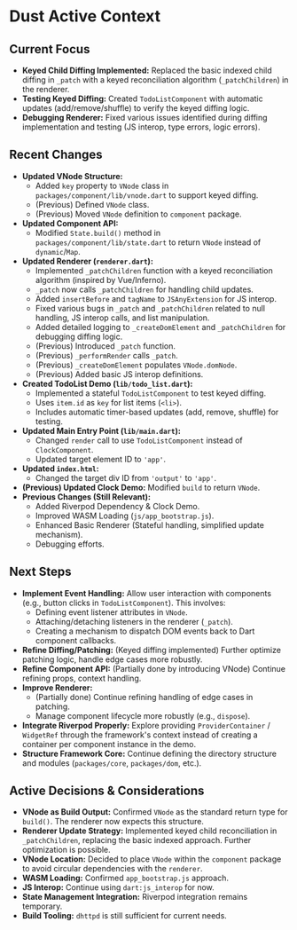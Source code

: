 # Dust Active Context

## Current Focus

- **Keyed Child Diffing Implemented:** Replaced the basic indexed child diffing
  in `_patch` with a keyed reconciliation algorithm (`_patchChildren`) in the
  renderer.
- **Testing Keyed Diffing:** Created `TodoListComponent` with automatic updates
  (add/remove/shuffle) to verify the keyed diffing logic.
- **Debugging Renderer:** Fixed various issues identified during diffing
  implementation and testing (JS interop, type errors, logic errors).

## Recent Changes

- **Updated VNode Structure:**
  - Added `key` property to `VNode` class in `packages/component/lib/vnode.dart`
    to support keyed diffing.
  - (Previous) Defined `VNode` class.
  - (Previous) Moved `VNode` definition to `component` package.
- **Updated Component API:**
  - Modified `State.build()` method in `packages/component/lib/state.dart` to
    return `VNode` instead of `dynamic`/`Map`.
- **Updated Renderer (`renderer.dart`):**
  - Implemented `_patchChildren` function with a keyed reconciliation algorithm
    (inspired by Vue/Inferno).
  - `_patch` now calls `_patchChildren` for handling child updates.
  - Added `insertBefore` and `tagName` to `JSAnyExtension` for JS interop.
  - Fixed various bugs in `_patch` and `_patchChildren` related to null
    handling, JS interop calls, and list manipulation.
  - Added detailed logging to `_createDomElement` and `_patchChildren` for
    debugging diffing logic.
  - (Previous) Introduced `_patch` function.
  - (Previous) `_performRender` calls `_patch`.
  - (Previous) `_createDomElement` populates `VNode.domNode`.
  - (Previous) Added basic JS interop definitions.
- **Created TodoList Demo (`lib/todo_list.dart`):**
  - Implemented a stateful `TodoListComponent` to test keyed diffing.
  - Uses `item.id` as `key` for list items (`<li>`).
  - Includes automatic timer-based updates (add, remove, shuffle) for testing.
- **Updated Main Entry Point (`lib/main.dart`):**
  - Changed `render` call to use `TodoListComponent` instead of
    `ClockComponent`.
  - Updated target element ID to `'app'`.
- **Updated `index.html`:**
  - Changed the target div ID from `'output'` to `'app'`.
- **(Previous) Updated Clock Demo:** Modified `build` to return `VNode`.
- **Previous Changes (Still Relevant):**
  - Added Riverpod Dependency & Clock Demo.
  - Improved WASM Loading (`js/app_bootstrap.js`).
  - Enhanced Basic Renderer (Stateful handling, simplified update mechanism).
  - Debugging efforts.

## Next Steps

- **Implement Event Handling:** Allow user interaction with components (e.g.,
  button clicks in `TodoListComponent`). This involves:
  - Defining event listener attributes in `VNode`.
  - Attaching/detaching listeners in the renderer (`_patch`).
  - Creating a mechanism to dispatch DOM events back to Dart component
    callbacks.
- **Refine Diffing/Patching:** (Keyed diffing implemented) Further optimize
  patching logic, handle edge cases more robustly.
- **Refine Component API:** (Partially done by introducing VNode) Continue
  refining props, context handling.
- **Improve Renderer:**
  - (Partially done) Continue refining handling of edge cases in patching.
  - Manage component lifecycle more robustly (e.g., `dispose`).
- **Integrate Riverpod Properly:** Explore providing `ProviderContainer` /
  `WidgetRef` through the framework's context instead of creating a container
  per component instance in the demo.
- **Structure Framework Core:** Continue defining the directory structure and
  modules (`packages/core`, `packages/dom`, etc.).

## Active Decisions & Considerations

- **VNode as Build Output:** Confirmed `VNode` as the standard return type for
  `build()`. The renderer now expects this structure.
- **Renderer Update Strategy:** Implemented keyed child reconciliation in
  `_patchChildren`, replacing the basic indexed approach. Further optimization
  is possible.
- **VNode Location:** Decided to place `VNode` within the `component` package to
  avoid circular dependencies with the `renderer`.
- **WASM Loading:** Confirmed `app_bootstrap.js` approach.
- **JS Interop:** Continue using `dart:js_interop` for now.
- **State Management Integration:** Riverpod integration remains temporary.
- **Build Tooling:** `dhttpd` is still sufficient for current needs.
